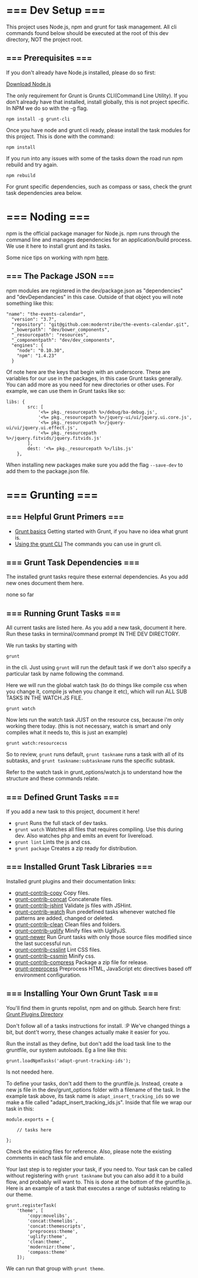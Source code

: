 #  === Dev Setup ===

This project uses Node.js, npm and grunt for task management.
All cli commands found below should be executed at the root of this dev directory, NOT the project root.

##  === Prerequisites ===

If you don't already have Node.js installed, please do so first:

[Download Node.js](http://nodejs.org/download/)

The only requirement for Grunt is Grunts CLI(Command Line Utility).
If you don't already have that installed, install globally, this is not project specific.
In NPM we do so with the -g flag.

	npm install -g grunt-cli

Once you have node and grunt cli ready, please install the task modules for this project.
This is done with the command:

    npm install

If you run into any issues with some of the tasks down the road run npm rebuild and try again.

	npm rebuild

For grunt specific dependencies, such as compass or sass, check the grunt task dependencies area below.


# === Noding ===

npm is the official package manager for Node.js.
npm runs through the command line and manages dependencies for an application/build process.
We use it here to install grunt and its tasks.

Some nice tips on working with npm [here](http://howtonode.org/introduction-to-npm).

##  === The Package JSON ===

npm modules are registered in the dev/package.json as "dependencies" and "devDependancies" in this case.
Outside of that object you will note something like this:

	"name": "the-events-calendar",
      "version": "3.7",
      "repository": "git@github.com:moderntribe/the-events-calendar.git",
      "_bowerpath": "dev/bower_components",
      "_resourcepath": "resources",
      "_componentpath": "dev/dev_components",
      "engines": {
        "node": "0.10.30",
        "npm": "1.4.23"
      }

Of note here are the keys that begin with an underscore. These are variables for our use in the packages, in this case Grunt tasks generally.
You can add more as you need for new directories or other uses.
For example, we can use them in Grunt tasks like so:

	libs: {
    		src: [
    			'<%= pkg._resourcepath %>/debug/ba-debug.js',
    			'<%= pkg._resourcepath %>/jquery-ui/ui/jquery.ui.core.js',
    			'<%= pkg._resourcepath %>/jquery-ui/ui/jquery.ui.effect.js',
    			'<%= pkg._resourcepath %>/jquery.fitvids/jquery.fitvids.js'
    		],
    		dest: '<%= pkg._resourcepath %>/libs.js'
    	},

When installing new packages make sure you add the flag `--save-dev` to add them to the package.json file.

# === Grunting ===

##  === Helpful Grunt Primers ===

* [Grunt basics](http://gruntjs.com/getting-started) Getting started with Grunt, if you have no idea what grunt is.
* [Using the grunt CLI](http://gruntjs.com/using-the-cli) The commands you can use in grunt cli.

##  === Grunt Task Dependencies ===

The installed grunt tasks require these external dependencies. As you add new ones document them here.

none so far


##  === Running Grunt Tasks ===

All current tasks are listed here. As you add a new task, document it here.
Run these tasks in terminal/command prompt IN THE DEV DIRECTORY.

We run tasks by starting with

	grunt

in the cli. Just using `grunt` will run the default task if we don't also specify a particular task by name following the command.

Here we will run the global watch task (to do things like compile css when you change it, compile js when you change it etc),
which will run ALL SUB TASKS IN THE WATCH.JS FILE.

	grunt watch

Now lets run the watch task JUST on the resource css, because i'm only working there today.
(this is not necessary, watch is smart and only compiles what it needs to, this is just an example)

	grunt watch:resourcecss

So to review, `grunt` runs default, `grunt taskname` runs a task with all of its subtasks, and `grunt taskname:subtaskname` runs the specific subtask.

Refer to the watch task in grunt_options/watch.js to understand how the structure and these commands relate.

##  === Defined Grunt Tasks ===

If you add a new task to this project, document it here!

* `grunt` Runs the full stack of dev tasks.
* `grunt watch` Watches all files that requires compiling. Use this during dev. Also watches php and emits an event for livereload.
* `grunt lint` Lints the js and css.
* `grunt package` Creates a zip ready for distribution.

##  === Installed Grunt Task Libraries ===

Installed grunt plugins and their documentation links:

* [grunt-contrib-copy](https://npmjs.org/package/grunt-contrib-copy) Copy files.
* [grunt-contrib-concat](https://npmjs.org/package/grunt-contrib-concat) Concatenate files.
* [grunt-contrib-jshint](https://npmjs.org/package/grunt-contrib-jshint) Validate js files with JSHint.
* [grunt-contrib-watch](https://npmjs.org/package/grunt-contrib-watch) Run predefined tasks whenever watched file patterns are added, changed or deleted.
* [grunt-contrib-clean](https://npmjs.org/package/grunt-contrib-clean) Clean files and folders.
* [grunt-contrib-uglify](https://npmjs.org/package/grunt-contrib-uglify) Minify files with UglifyJS.
* [grunt-newer](https://npmjs.org/package/grunt-newer) Run Grunt tasks with only those source files modified since the last successful run.
* [grunt-contrib-csslint](https://www.npmjs.org/package/grunt-contrib-csslint) Lint CSS files.
* [grunt-contrib-cssmin](https://www.npmjs.org/package/grunt-contrib-cssmin) Minify css.
* [grunt-contrib-compress](https://github.com/gruntjs/grunt-contrib-compress) Package a zip file for release.
* [grunt-preprocess](https://npmjs.org/package/grunt-preprocess) Preprocess HTML, JavaScript etc directives based off environment configuration.

##  === Installing Your Own Grunt Task ===

You'll find them in grunts repolist, npm and on github.
Search here first: [Grunt Plugins Directory](http://gruntjs.com/plugins)

Don't follow all of a tasks instructions for install. :P We've changed things a bit, but dont't worry, these changes actually make it easier for you.

Run the install as they define, but don't add the load task line to the gruntfile, our system autoloads. Eg a line like this:

	grunt.loadNpmTasks('adapt-grunt-tracking-ids');

Is not needed here.

To define your tasks, don't add them to the gruntfile.js. Instead, create a new js file in the dev/grunt_options folder with a filename of the task.
In the example task above, its task name is `adapt_insert_tracking_ids` so we make a file called "adapt_insert_tracking_ids.js".
Inside that file we wrap our task in this:

	module.exports = {

		// tasks here

	};

Check the existing files for reference. Also, please note the existing comments in each task file and emulate.

Your last step is to register your task, if you need to.
Your task can be called without registering with `grunt taskname` but you can also add it to a build flow, and probably will want to.
This is done at the bottom of the gruntfile.js.
Here is an example of a task that executes a range of subtasks relating to our theme.

	grunt.registerTask(
		'theme', [
			'copy:movelibs',
			'concat:themelibs',
			'concat:themescripts',
			'preprocess:theme',
			'uglify:theme',
			'clean:theme',
			'modernizr:theme',
			'compass:theme'
		]);

We can run that group with `grunt theme`.

